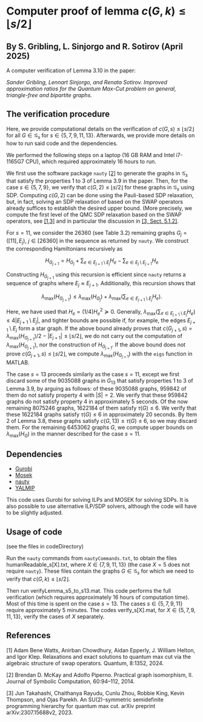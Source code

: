 
# Computer proof of lemma $c(G,k) \leq \lfloor s/2 \rfloor$

## By S. Gribling, L. Sinjorgo and R. Sotirov (April 2025)
A computer verification of Lemma 3.10 in the paper:

*Sander Gribling, Lennart Sinjorgo, and Renata Sotirov. 
Improved approximation ratios for the Quantum Max-Cut problem on general, triangle-free and bipartite graphs.* 

## The verification procedure
Here, we provide computational details on the verification of $c(G,s) \leq \lfloor s /2 \rfloor$ for all $G \in \mathcal{G}_{s}$ for $s \in \{5,7,9,11,13\}$. Afterwards, we provide more details on how to run said code and the dependencies. 

We performed the following steps on a laptop (16 GB RAM and Intel i7-1165G7 CPU), which required approximately 16 hours to run. 

We first use the software package $\texttt{nauty}$ [[2]](#2) to generate the graphs in $\mathcal{G}_s$ that satisfy the properties 1 to 3 of Lemma 3.9 in the paper. Then, for the case $s \in \{5,7,9\}$, we verify that $c(G,2) \leq \lfloor s /2 \rfloor$ for these graphs in $\mathcal{G}_s$ using SDP. Computing $c(G,2)$ can be done using the Pauli-based SDP relaxation, but, in fact, solving an SDP relaxation of  based on the SWAP operators already suffices to establish the desired upper bound. (More precisely, we compute the first level of the QMC SDP relaxation based on the SWAP operators, see  [[1,3]](#1) and in particular the discussion in  [[3, Sect. 5.1.2]](#3).   

For $s = 11$, we consider the 26360 (see Table 3.2) remaining graphs $G_j = ([11],E_j)$, $j \in [26360]$ in the sequence as returned by $\texttt{nauty}$. We construct the corresponding Hamiltonians recursively as

$$H_{G_{j+1}} = H_{G_{j}} + \sum_{e \in E_{j+1} \setminus E_j} H_e - \sum_{e \in E_{j} \setminus E_{j+1}} H_e$$

Constructing $H_{G_{j+1}}$ using this recursion is efficient since $\texttt{nauty}$ returns a sequence of graphs where $E_j \approx E_{j+1}$. Additionally, this recursion shows that 

$$    \lambda_\mathrm{max}\left(H_{G_{j+1}}\right) \leq \lambda_\mathrm{max}\left(H_{G_{j}}\right) + \lambda_\mathrm{max}\left( \sum_{e \in E_{j+1} \setminus E_{j}} H_e \right).$$

Here, we have used that $H_e = (1/4)H_e^2 \succeq 0$. Generally, $\lambda_\mathrm{max}\left( \sum_{e \in E_{j+1} \setminus E_j} H_e \right) \leq 4 \left| E_{j+1} \setminus E_j \right|$, and tighter bounds are possible if, for example, the edges $E_{j+1} \setminus E_j$ form a star graph. If the above bound already proves that $c \left( G_{j+1},s \right) = \lambda_\mathrm{max}  \left( H_{G_{j+1}}\right)/2 - | E_{j+1} | \leq \lfloor s /2 \rfloor$, we do not carry out the computation of $\lambda_\mathrm{max} \left( H_{G_{j+1}}\right)$, nor the construction of $H_{G_{j+1}}$.  If the above bound does not prove $c(G_{j+1},s) \leq \lfloor s /2 \rfloor$, we compute $\lambda_\mathrm{max}\left( H_{G_{j+1}}\right)$ with the $\texttt{eigs}$ function in MATLAB. 

The case $s = 13$ proceeds similarly as the case $s = 11$, except we first discard some of the 9035088 graphs in 
$G_{13}$ that satisfy properties 1 to 3 of Lemma 3.9, by arguing as follows: of these 9035088 graphs, 959842 of them do not satisfy property 4 with $|S| = 2$. We verify that these 959842 graphs do not satisfy property 4 in approximately 5 seconds. Of the now remaining 8075246 graphs, 1622184 of them satisfy $\tau(G) \leq 6$. We verify that these 1622184 graphs satisfy $\tau(G) \leq 6$ in approximately 20 seconds. By Item 2 of Lemma 3.8, these graphs satisfy $c(G,13) \leq \tau(G) \leq 6$, so we may discard them. For the remaining 6453062 graphs $G$, we compute upper bounds on $\lambda_\mathrm{max} \left(H_G \right)$ in the manner described for the case $s = 11$.

## Dependencies
- [Gurobi](https://www.gurobi.com/)
- [Mosek](https://www.mosek.com/)
- [nauty](https://pallini.di.uniroma1.it/)
- [YALMIP](https://yalmip.github.io/)

This code uses Gurobi for solving ILPs and MOSEK for solving SDPs. It is also possible to use alternative ILP/SDP solvers, although the code will have to be slightly adjusted.

## Usage of code
(see the files in codeDirectory)

Run the $\texttt{nauty}$ commands from $\texttt{nautyCommands.txt}$, to obtain the files humanReadable_s[X].txt, where $X \in \{ 7,9,11,13\}$ (the case $X=5$ does not require $\texttt{nauty}$). These files contain the graphs $G \in  \mathcal{G}_s$ for which we need to verify that $c(G,k) \leq  \lfloor s/2  \rfloor$.

Then run verifyLemma\_s5\_to\_s13.mat. This code performs the full verification (which requires approximately 16 hours of computation time). Most of this time is spent on the case $s = 13$. The cases $s \in \{5,7,9,11\}$ require approximately 5 minutes. The codes verify\_s[X].mat, for $X \in \{5,7,9,11,13\}$, verify the cases of $X$ separately.

## References
<a id="1">[1]</a>  Adam Bene Watts, Anirban Chowdhury, Aidan Epperly, J. William Helton, and Igor
Klep. Relaxations and exact solutions to quantum max cut via the algebraic structure
of swap operators. Quantum, 8:1352, 2024.

<a id="2">[2]</a>  Brendan D. McKay and Adolfo Piperno. Practical graph isomorphism, II. Journal of
Symbolic Computation, 60:94–112, 2014.

<a id="3">[3]</a>  Jun Takahashi, Chaithanya Rayudu, Cunlu Zhou, Robbie King, Kevin Thompson, and
Ojas Parekh. An SU(2)-symmetric semidefinite programming hierarchy for quantum
max cut. arXiv preprint arXiv:2307.15688v2, 2023.
